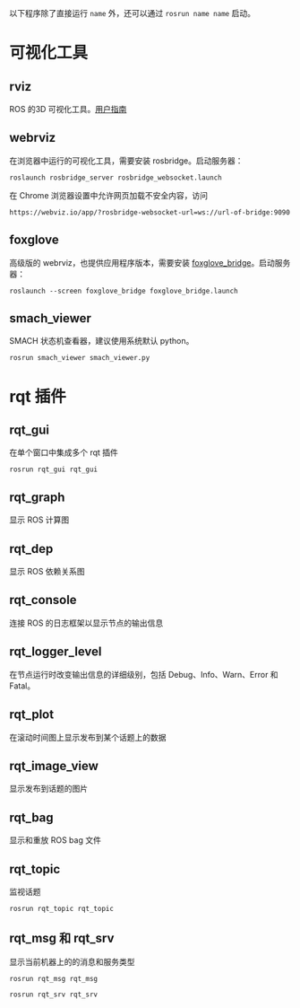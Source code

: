 以下程序除了直接运行 `name` 外，还可以通过 `rosrun name name` 启动。

# 可视化工具

## rviz

ROS 的3D 可视化工具。[用户指南](https://wiki.ros.org/rviz/UserGuide)

## webrviz

在浏览器中运行的可视化工具，需要安装 rosbridge。启动服务器：

	roslaunch rosbridge_server rosbridge_websocket.launch

在 Chrome 浏览器设置中允许网页加载不安全内容，访问

	https://webviz.io/app/?rosbridge-websocket-url=ws://url-of-bridge:9090

## foxglove

高级版的 webrviz，也提供应用程序版本，需要安装 [foxglove_bridge](https://github.com/foxglove/ros-foxglove-bridge)。启动服务器：

	roslaunch --screen foxglove_bridge foxglove_bridge.launch

## smach_viewer

SMACH 状态机查看器，建议使用系统默认 python。

	rosrun smach_viewer smach_viewer.py

# rqt 插件

## rqt_gui

在单个窗口中集成多个 rqt 插件

	rosrun rqt_gui rqt_gui

## rqt_graph

显示 ROS 计算图

## rqt_dep

显示 ROS 依赖关系图

## rqt_console

连接 ROS 的日志框架以显示节点的输出信息

## rqt_logger_level

在节点运行时改变输出信息的详细级别，包括 Debug、Info、Warn、Error 和 Fatal。

## rqt_plot

在滚动时间图上显示发布到某个话题上的数据

## rqt_image_view

显示发布到话题的图片

## rqt_bag

显示和重放 ROS bag 文件

## rqt_topic

监视话题

	rosrun rqt_topic rqt_topic

## rqt_msg 和 rqt_srv

显示当前机器上的的消息和服务类型

```
rosrun rqt_msg rqt_msg
```

```
rosrun rqt_srv rqt_srv
```
